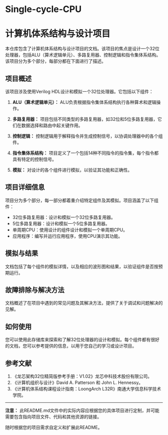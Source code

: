 # Single-cycle-CPU
# 计算机体系结构与设计项目

本仓库包含了计算机体系结构与设计项目的文档。该项目的焦点是设计一个32位处理器，包括ALU（算术逻辑单元）、多路复用器、控制逻辑和指令集体系结构。该项目分为多个部分，每部分都在下面进行了描述。

## 项目概述

该项目涉及使用Verilog HDL设计和模拟一个32位处理器。它包括以下组件：

1. **ALU（算术逻辑单元）：** ALU负责根据指令集体系结构执行各种算术和逻辑操作。

2. **多路复用器：** 项目包括不同类型的多路复用器，如32位和5位多路复用器，它们在数据选择和路由中起关键作用。

3. **控制逻辑：** 控制逻辑用于解释指令并生成控制信号，以协调处理器中的各个组件。

4. **指令集体系结构：** 项目定义了一个包括14种不同指令的指令集，每个指令都具有特定的控制信号。

5. **模拟：** 对设计的各个组件进行模拟，以验证其功能和正确性。

## 项目详细信息

项目分为多个部分，每一部分都着重介绍特定组件及其模拟。项目涵盖了以下组件：

- 32位多路复用器：设计和模拟一个32位多路复用器。
- 5位多路复用器：设计和模拟一个5位多路复用器。
- 单周期CPU：使用设计的组件设计和模拟一个单周期CPU。
- 应用程序：编写并运行应用程序，使用CPU演示其功能。

## 模拟与结果

文档包括了每个组件的模拟详情，以及相应的波形图和结果，以验证组件是否按预期运行。

## 故障排除与解决方法

文档概述了在项目中遇到的常见问题及其解决方法，提供了关于调试和问题解决的见解。

## 如何使用

您可以使用此存储库来探索和了解32位处理器的设计和模拟。每个组件都有很好的文档，您可以参考提供的信息，以用于您自己的学习或设计项目。

## 参考文献

1. 《龙芯架构32位精简版参考手册：V1.02》龙芯中科技术股份有限公司。
2. 《计算机组织与设计》David A. Patterson 和 John L. Hennessy。
3. 《计算机体系结构课程设计指南：LoongArch L32R》南通大学信息科学技术学院。

---

**注意：** 此README.md文件中的实际内容应根据您的具体项目进行定制，并可能需要包含指向项目文件、代码和其他资源的链接。

随时根据您的项目需求自定义和扩展此README。
